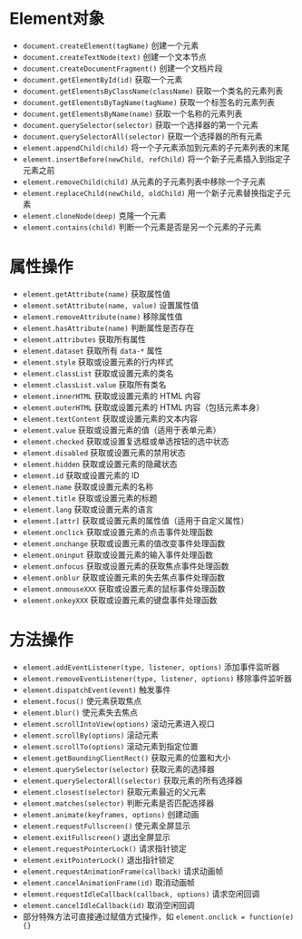 # Element对象
* `document.createElement(tagName)` 创建一个元素
* `document.createTextNode(text)` 创建一个文本节点
* `document.createDocumentFragment()` 创建一个文档片段
* `document.getElementById(id)` 获取一个元素
* `document.getElementsByClassName(className)` 获取一个类名的元素列表
* `document.getElementsByTagName(tagName)` 获取一个标签名的元素列表
* `document.getElementsByName(name)` 获取一个名称的元素列表
* `document.querySelector(selector)` 获取一个选择器的第一个元素
* `document.querySelectorAll(selector)` 获取一个选择器的所有元素
* `element.appendChild(child)` 将一个子元素添加到元素的子元素列表的末尾
* `element.insertBefore(newChild, refChild)` 将一个新子元素插入到指定子元素之前
* `element.removeChild(child)` 从元素的子元素列表中移除一个子元素
* `element.replaceChild(newChild, oldChild)` 用一个新子元素替换指定子元素
* `element.cloneNode(deep)` 克隆一个元素
* `element.contains(child)` 判断一个元素是否是另一个元素的子元素

# 属性操作
* `element.getAttribute(name)` 获取属性值
* `element.setAttribute(name, value)` 设置属性值
* `element.removeAttribute(name)` 移除属性值
* `element.hasAttribute(name)` 判断属性是否存在
* `element.attributes` 获取所有属性
* `element.dataset` 获取所有 `data-*` 属性
* `element.style` 获取或设置元素的行内样式
* `element.classList` 获取或设置元素的类名
* `element.classList.value` 获取所有类名
* `element.innerHTML` 获取或设置元素的 HTML 内容
* `element.outerHTML` 获取或设置元素的 HTML 内容（包括元素本身）
* `element.textContent` 获取或设置元素的文本内容
* `element.value` 获取或设置元素的值（适用于表单元素）
* `element.checked` 获取或设置复选框或单选按钮的选中状态
* `element.disabled` 获取或设置元素的禁用状态
* `element.hidden` 获取或设置元素的隐藏状态
* `element.id` 获取或设置元素的 ID
* `element.name` 获取或设置元素的名称
* `element.title` 获取或设置元素的标题
* `element.lang` 获取或设置元素的语言
* `element.[attr]` 获取或设置元素的属性值（适用于自定义属性）
* `element.onclick` 获取或设置元素的点击事件处理函数
* `element.onchange` 获取或设置元素的值改变事件处理函数
* `element.oninput` 获取或设置元素的输入事件处理函数
* `element.onfocus` 获取或设置元素的获取焦点事件处理函数
* `element.onblur` 获取或设置元素的失去焦点事件处理函数
* `element.onmouseXXX` 获取或设置元素的鼠标事件处理函数
* `element.onkeyXXX` 获取或设置元素的键盘事件处理函数

# 方法操作
* `element.addEventListener(type, listener, options)` 添加事件监听器
* `element.removeEventListener(type, listener, options)` 移除事件监听器
* `element.dispatchEvent(event)` 触发事件
* `element.focus()` 使元素获取焦点
* `element.blur()` 使元素失去焦点
* `element.scrollIntoView(options)` 滚动元素进入视口
* `element.scrollBy(options)` 滚动元素
* `element.scrollTo(options)` 滚动元素到指定位置
* `element.getBoundingClientRect()` 获取元素的位置和大小
* `element.querySelector(selector)` 获取元素的选择器
* `element.querySelectorAll(selector)` 获取元素的所有选择器
* `element.closest(selector)` 获取元素最近的父元素
* `element.matches(selector)` 判断元素是否匹配选择器
* `element.animate(keyframes, options)` 创建动画
* `element.requestFullscreen()` 使元素全屏显示
* `element.exitFullscreen()` 退出全屏显示
* `element.requestPointerLock()` 请求指针锁定
* `element.exitPointerLock()` 退出指针锁定
* `element.requestAnimationFrame(callback)` 请求动画帧
* `element.cancelAnimationFrame(id)` 取消动画帧
* `element.requestIdleCallback(callback, options)` 请求空闲回调
* `element.cancelIdleCallback(id)` 取消空闲回调
* 部分特殊方法可直接通过赋值方式操作，如 `element.onclick = function(e){}`
